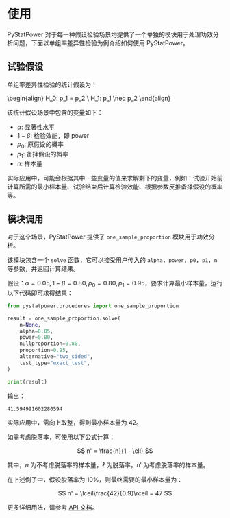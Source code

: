 # 使用

PyStatPower 对于每一种假设检验场景均提供了一个单独的模块用于处理功效分析问题，下面以单组率差异性检验为例介绍如何使用 PyStatPower。

## 试验假设

单组率差异性检验的统计假设为：

\begin{align}
H_0: p_1 = p_2 \\
H_1: p_1 \neq p_2
\end{align}

该统计假设场景中包含的变量如下：

- $\alpha$: 显著性水平
- $1-\beta$: 检验效能，即 power
- $p_0$: 原假设的概率
- $p_1$: 备择假设的概率
- $n$: 样本量

实际应用中，可能会根据其中一些变量的值来求解剩下的变量，例如：试验开始前计算所需的最小样本量、试验结束后计算检验效能、根据参数反推备择假设的概率等。

## 模块调用

对于这个场景，PyStatPower 提供了 `one_sample_proportion` 模块用于功效分析。

该模块包含一个 `solve` 函数，它可以接受用户传入的 `alpha`，`power`，`p0`，`p1`，`n` 等参数，并返回计算结果。

假设：$\alpha = 0.05, 1-\beta = 0.80, p_0 = 0.80, p_1 = 0.95$，要求计算最小样本量，运行以下代码即可求得结果：

```python
from pystatpower.procedures import one_sample_proportion

result = one_sample_proportion.solve(
    n=None,
    alpha=0.05,
    power=0.80,
    nullproportion=0.80,
    proportion=0.95,
    alternative="two_sided",
    test_type="exact_test",
)

print(result)
```

输出：

```text
41.594991602280594
```

实际应用中，需向上取整，得到最小样本量为 42。

如需考虑脱落率，可使用以下公式计算：

$$
n' = \frac{n}{1 - \ell}
$$

其中，$n$ 为不考虑脱落率的样本量，$\ell$ 为脱落率，$n'$ 为考虑脱落率的样本量。

在上述例子中，假设脱落率为 10%，则最终需要的最小样本量为：

$$
n' = \lceil\frac{42}{0.9}\rceil = 47
$$

更多详细用法，请参考 [API 文档](./api/index.md)。
